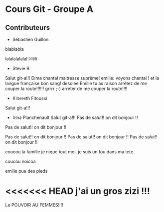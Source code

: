 # Cours Git - Groupe A

## Contributeurs

* Sébastien Guillon.

blablabla 

lalalalalalal
lililili


* Stevie B



Salut git-a!!! Dima
chantal maitresse suprême!
emilie: voyons chantal ! et la langue française bon sang!
desolee Emilie tu as raison 
arrêtez de me couper la route!!!!!! grrrr
;-)
arreter de me couper la route!!!!


* Kinereth Fitoussi


Salut git-a!!!

* Irina Planchenault
Salut git-a!!! 
Pas de salut!! on dit bonjour !!



Pas de salut!! on dit bonjour !!


Pas de salut!! on dit bonjour !!
Pas de salut!! on dit bonjour !!
Pas de salut!! on dit bonjour !!





coucou la famille je nique tout moi, je suis un fou dans ma tete



 coucou noicoa



emilie pue des pieds

<<<<<<< HEAD
j'ai un gros zizi !!! 
=======

Le POUVOIR AU FEMMES!!!!